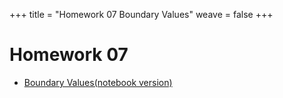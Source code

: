 +++
title = "Homework 07 Boundary Values"
weave = false
+++

# Homework 07

- [Boundary Values(notebook version)](Boundary_Values.ipynb)
  
<!-- - \textinput{homeworks/Boundary_Values.md} -->

